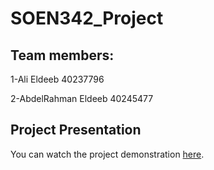 # SOEN342_Project
## Team members:
1-Ali Eldeeb 40237796

2-AbdelRahman Eldeeb 40245477

## Project Presentation

You can watch the project demonstration [here]([https://youtu.be/your-video-link](https://youtu.be/vorA3yjIAS8)).
